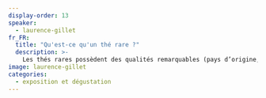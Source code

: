 ```yaml
---
display-order: 13
speaker:
  - laurence-gillet
fr_FR:
  title: "Qu'est-ce qu'un thé rare ?"
  description: >-
    Les thés rares possèdent des qualités remarquables (pays d’origine, période de récolte, procédé de manufacture ou encore palette aromatique) qui les distinguent des thés ordinaires. Ces thés sont cultivés dans des régions précises, sur de petites parcelles, cueillis avec soin et transformés selon des méthodes traditionnelles. Ce qui les rend intéressants c’est leur histoire, leur goût particulier et l’émerveillement qu’ils procurent. Souvent éphémères et produits en quantité limitée, les thés rares nous parlent du travail des femmes et des hommes qui les façonnent et nous ramènent à l’essentiel à chaque dégustation, car tout comme la vie dont chaque instant est précieux, chaque tasse de thé a un parfum unique.
image: laurence-gillet
categories:
  - exposition et dégustation
---
```

